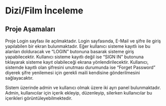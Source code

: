 # Dizi/Film İnceleme 

## Proje Aşamaları 

Proje Login sayfası ile açılmaktadır. Login sayfasında, E-Mail ve şifre ile giriş yapılabilen bir ekran bulunmaktadır. Eğer kullanıcı sisteme kayıtlı ise bu alanları dolduracak ve “LOGIN” butonuna basarak sisteme giriş yapabilecektir. Kullanıcı sisteme kayıtlı değil ise “SIGN IN” butonuna tıklayarak sisteme kayıt olabileceği ekrana yönlendirilecektir. Kullanıcı, sistemde kayıtlı olan şifresini unutması durumunda ise “Forget Password” diyerek şifre yenilemesi için gerekli maili kendisine gönderilmesini sağlayacaktır. 

Sistem üzerinde admin ve kullanıcı olmak üzere iki ayrı panel bulunmaktadır. Admin, kullanıcılar için içerik ekleyip, düzenleyip, silerken kullanıcılar bu içerikleri görüntüleyebilmektedir. 
